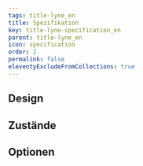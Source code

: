 ```yaml
---
tags: title-lyne_en
title: Spezifikation
key: title-lyne-specification_en
parent: title-lyne_en
icon: specification
order: 2
permalink: false
eleventyExcludeFromCollections: true
---
```


## Design 

## Zustände

## Optionen


